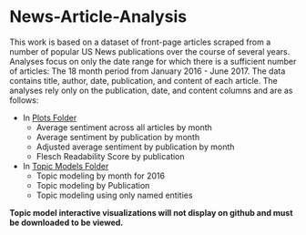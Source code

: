 # News-Article-Analysis

This work is based on a dataset of front-page articles scraped from a number of popular US News publications over the course of several years. Analyses focus on only the date range for which there is a sufficient number of articles: The 18 month period from January 2016 - June 2017. The data contains title, author, date, publication, and content of each article. The analyses rely only on the publication, date, and content columns and are as follows:

- In [Plots Folder](https://github.com/hmtessier/News-Article-Analysis/tree/master/Plots)
  - Average sentiment across all articles by month
  - Average sentiment by publication by month 
  - Adjusted average sentiment by publication by month
  - Flesch Readability Score by publication
- In [Topic Models Folder](https://github.com/hmtessier/News-Article-Analysis/tree/master/Topic%20Models)  
  - Topic modeling by month for 2016
  - Topic modeling by Publication
  - Topic modeling using only named entities

**Topic model interactive visualizations will not display on github and must be downloaded to be viewed.** 
